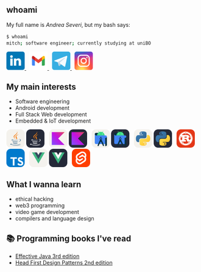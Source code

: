 ## whoami
My full name is *Andrea Severi*, but my bash says:
```bash
$ whoami
mitch; software engineer; currently studying at uniBO
```
<div>
    <a href="https://www.linkedin.com/in/andrea-severi/">
        <img src="./icons/social/linkedin.svg" alt="Andrea's Linkedin profile" title="Linkedin" width="48" />
    </a>
&nbsp; <!--- hspace -->
    <a href="mailto:andrea.severi.dev@gmail.com">
        <img src="./icons/social/gmail.svg" alt="Write an email to Andrea" title="Gmail" width="48" />
    </a>
&nbsp; <!--- hspace -->
    <a href="https://t.me/seve_andre">
        <img src="./icons/social/telegram.svg" alt="Andrea's Telegram contact" title="Telegram" width="48" />
    </a>
&nbsp; <!--- hspace -->
    <a href="https://www.instagram.com/seve_andre/">
        <img src="./icons/social/instagram.svg" alt="Andrea's Instagram profile" title="Instagram" width="48" />
    </a>
</div>

## My main interests
- Software engineering
- Android development
- Full Stack Web development
- Embedded & IoT development

<div float="left">
    <img src="./icons/skills/light/Java.svg#gh-dark-mode-only" alt="Java" title="Java" width="48" />
    <img src="./icons/skills/dark/Java.svg#gh-light-mode-only" alt="Java" title="Java" width="48" />
&nbsp; <!--- hspace -->
    <img src="./icons/skills/light/Kotlin.svg#gh-dark-mode-only" alt="Kotlin" title="Kotlin" width="48" />
    <img src="./icons/skills/dark/Kotlin.svg#gh-light-mode-only" alt="Kotlin" title="Kotlin" width="48" />
&nbsp; <!--- hspace -->
    <img src="./icons/skills/light/AndroidStudio.svg#gh-dark-mode-only" alt="Android Studio" title="Android Studio" width="48" />
    <img src="./icons/skills/dark/AndroidStudio.svg#gh-light-mode-only" alt="Android Studio" title="Android Studio" width="48" />
&nbsp; <!--- hspace -->
    <img src="./icons/skills/light/Python.svg#gh-dark-mode-only" alt="Python" title="Python" width="48" />
    <img src="./icons/skills/dark/Python.svg#gh-light-mode-only" alt="Python" title="Python" width="48" />
&nbsp; <!--- hspace -->
    <img src="./icons/skills/Rust.svg" alt="Rust" title="Rust" width="48" />
&nbsp; <!--- hspace -->
    <img src="./icons/skills/TypeScript.svg" alt="TypeScript" title="TypeScript" width="48" />
&nbsp; <!--- hspace -->
    <img src="./icons/skills/light/Vue.svg#gh-dark-mode-only" alt="VueJS" title="VueJS" width="48" />
    <img src="./icons/skills/dark/Vue.svg#gh-light-mode-only" alt="VueJS" title="VueJS" width="48" />
&nbsp; <!--- hspace -->
    <img src="./icons/skills/Svelte.svg" alt="Svelte" title="Svelte" width="48" />
</div>


## What I wanna learn
- ethical hacking
- web3 programming
- video game development
- compilers and language design

## :books: Programming books I've read
- [Effective Java 3rd edition](https://www.oreilly.com/library/view/effective-java/9780134686097/)
- [Head First Design Patterns 2nd edition](https://www.oreilly.com/library/view/head-first-design/9781492077992/)
